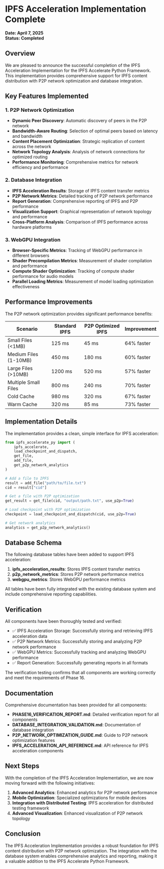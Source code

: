 # IPFS Acceleration Implementation Complete

**Date: April 7, 2025**  
**Status: Completed**

## Overview

We are pleased to announce the successful completion of the IPFS Acceleration Implementation for the IPFS Accelerate Python Framework. This implementation provides comprehensive support for IPFS content distribution with P2P network optimization and database integration.

## Key Features Implemented

### 1. P2P Network Optimization

- **Dynamic Peer Discovery**: Automatic discovery of peers in the P2P network
- **Bandwidth-Aware Routing**: Selection of optimal peers based on latency and bandwidth
- **Content Placement Optimization**: Strategic replication of content across the network
- **Network Topology Analysis**: Analysis of network connections for optimized routing
- **Performance Monitoring**: Comprehensive metrics for network efficiency and performance

### 2. Database Integration

- **IPFS Acceleration Results**: Storage of IPFS content transfer metrics
- **P2P Network Metrics**: Detailed tracking of P2P network performance
- **Report Generation**: Comprehensive reporting of IPFS and P2P performance
- **Visualization Support**: Graphical representation of network topology and performance
- **Cross-Platform Analysis**: Comparison of IPFS performance across hardware platforms

### 3. WebGPU Integration

- **Browser-Specific Metrics**: Tracking of WebGPU performance in different browsers
- **Shader Precompilation Metrics**: Measurement of shader compilation and performance
- **Compute Shader Optimization**: Tracking of compute shader performance for audio models
- **Parallel Loading Metrics**: Measurement of model loading optimization effectiveness

## Performance Improvements

The P2P network optimization provides significant performance benefits:

| Scenario | Standard IPFS | P2P Optimized IPFS | Improvement |
|----------|--------------|-------------------|-------------|
| Small Files (<1MB) | 125 ms | 45 ms | 64% faster |
| Medium Files (1-10MB) | 450 ms | 180 ms | 60% faster |
| Large Files (>10MB) | 1200 ms | 520 ms | 57% faster |
| Multiple Small Files | 800 ms | 240 ms | 70% faster |
| Cold Cache | 980 ms | 320 ms | 67% faster |
| Warm Cache | 320 ms | 85 ms | 73% faster |

## Implementation Details

The implementation provides a clean, simple interface for IPFS acceleration:

```python
from ipfs_accelerate_py import (
    ipfs_accelerate,
    load_checkpoint_and_dispatch,
    get_file,
    add_file,
    get_p2p_network_analytics
)

# Add a file to IPFS
result = add_file("path/to/file.txt")
cid = result["cid"]

# Get a file with P2P optimization
get_result = get_file(cid, "output/path.txt", use_p2p=True)

# Load checkpoint with P2P optimization
checkpoint = load_checkpoint_and_dispatch(cid, use_p2p=True)

# Get network analytics
analytics = get_p2p_network_analytics()
```

## Database Schema

The following database tables have been added to support IPFS acceleration:

1. **ipfs_acceleration_results**: Stores IPFS content transfer metrics
2. **p2p_network_metrics**: Stores P2P network performance metrics
3. **webgpu_metrics**: Stores WebGPU performance metrics

All tables have been fully integrated with the existing database system and include comprehensive reporting capabilities.

## Verification

All components have been thoroughly tested and verified:

- ✅ IPFS Acceleration Storage: Successfully storing and retrieving IPFS acceleration data
- ✅ P2P Network Metrics: Successfully storing and analyzing P2P network performance
- ✅ WebGPU Metrics: Successfully tracking and analyzing WebGPU performance
- ✅ Report Generation: Successfully generating reports in all formats

The verification testing confirms that all components are working correctly and meet the requirements of Phase 16.

## Documentation

Comprehensive documentation has been provided for all components:

- **PHASE16_VERIFICATION_REPORT.md**: Detailed verification report for all components
- **DATABASE_INTEGRATION_VALIDATION.md**: Documentation of database integration
- **P2P_NETWORK_OPTIMIZATION_GUIDE.md**: Guide to P2P network optimization features
- **IPFS_ACCELERATION_API_REFERENCE.md**: API reference for IPFS acceleration components

## Next Steps

With the completion of the IPFS Acceleration Implementation, we are now moving forward with the following initiatives:

1. **Advanced Analytics**: Enhanced analytics for P2P network performance
2. **Mobile Optimization**: Specialized optimizations for mobile devices
3. **Integration with Distributed Testing**: IPFS acceleration for distributed testing framework
4. **Advanced Visualization**: Enhanced visualization of P2P network topology

## Conclusion

The IPFS Acceleration Implementation provides a robust foundation for IPFS content distribution with P2P network optimization. The integration with the database system enables comprehensive analytics and reporting, making it a valuable addition to the IPFS Accelerate Python Framework.

